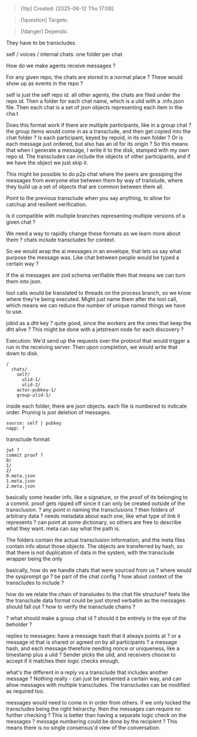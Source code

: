 
>[!tip] Created: [2025-06-12 Thu 17:08]

>[!question] Targets: 

>[!danger] Depends: 

They have to be transcludes.

self / voices / internal chats:
one folder per chat

How do we make agents receive messages ?

For any given repo, the chats are stored in a normal place ?
These would show up as events in the repo ?

self is just the self repo id.
all other agents, the chats are filed under the repo id.
Then a folder for each chat name, which is a ulid with a .info.json file.
Then each chat is a set of json objects representing each item in the cha.t

Does this format work if there are multiple participants, like in a group chat ?
the group items would come in as a transclude, and then get copied into the chat folder ?
Is each participant, keyed by repoid, in its own folder ?
Or is each message just ordered, but also has an id for its origin ?
So this means that when I generate a message, I write it to the disk, stamped with my own repo id.
The transcludes can include the objects of other participants, and if we have the object we just skip it.

This might be possible to do p2p chat where the peers are gossiping the messages from everyone else between them by way of translude, where they build up a set of objects that are common between them all.

Point to the previous transclude when you say anything, to allow for catchup and resilient verification.

Is it compatible with multiple branches representing multiple versions of a given chat ?

We need a way to rapidly change these formats as we learn more about them ?
chats include transcludes for context.

So we would wrap the ai messages in an envelope, that lets us say what purpose the message was.
Like chat between people would be typed a certain way ?

If the ai messages are zod schema verifiable then that means we can turn them into json.

tool calls would be translated to threads on the process branch, so we know where they're being executed.  Might just name them after the tool call, which means we can reduce the number of unique named things we have to use.

jobid as a dht key ?
quite good, since the workers are the ones that keep the dht alive ?
This might be done with a jetstream node for each discovery ?

Execution:
We'd send up the requests over the protocol that would trigger a run in the receiving server.
Then upon completion, we would write that down to disk.


```
/
  chats/
    self/
      ulid-1/
      ulid-2/
    actor-pubkey-1/
    group-ulid-1/
```

inside each folder, there are json objects.
each file is numbered to indicate order.  Pruning is just deletion of messages.

```
source: self | pubkey
napp: ?
```


transclude format:
```
jwt ?
commit proof ?
0/
1/
2/
0.meta.json
1.meta.json
2.meta.json
```

basically some header info, like a signature, or the proof of its belonging to a commit.
proof gets ripped off since it can only be created outside of the transclusion.
? any point in naming the transclusions ?
then folders of arbitrary data ?
needs metadata about each one, like what type of link it represents ?
can point at some dictionary, so others are free to describe what they want.
meta can say what the path is.

The folders contain the actual transclusion information, and the meta files contain info about those objects.
The objects are transferred by hash, so that there is not duplication of data in the system, with the transclude wrapper being the only 

basically, how do we handle chats that were sourced from us ?
where would the sysprompt go ?  be part of the chat config ?
how about context of the transcludes to include ?

how do we relate the chain of transludes to the chat file structure?
feels like the transclude data format could be just stored verbatim as the messages should fall out ?
how to verify the transclude chains ?

? what should make a group chat id ? should it be entirely in the eye of the beholder ?

replies to messages:
have a message hash that it always points at ?
or a message id that is shared or agreed on by all participants ?
a message hash, and each message therefore needing nonce or uniqueness, like a timestamp plus a ulid ?
Sender picks the ulid, and receivers choose to accept if it matches their logic checks enough.

what's the different in a reply vs a transclude that includes another message ?
Nothing really - can just be presented a certain way, and can allow messages with multiple transcludes.
The transcludes can be modified as required too.

messages would need to come in in order from others.
if we only locked the transcludes being the right heirarchy.
then the messages can require no further checking ?
This is better than having a separate logic check on the messages ?
message numbering could be done by the recipient ?
This means there is no single consensus'd view of the conversation.